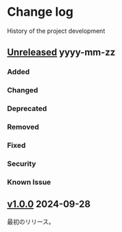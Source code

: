 # Change log
History of the project development

## [Unreleased] yyyy-mm-zz
### Added
### Changed
### Deprecated
### Removed
### Fixed
### Security
### Known Issue

## [v1.0.0] 2024-09-28
最初のリリース。

[Unreleased]: https://github.com/suikan4github/PaleALE/compare/v1.0.0...develop
[v1.0.0]: https://github.com/suikan4github/PaleALE/compare/v0.0.0...v1.0.0
